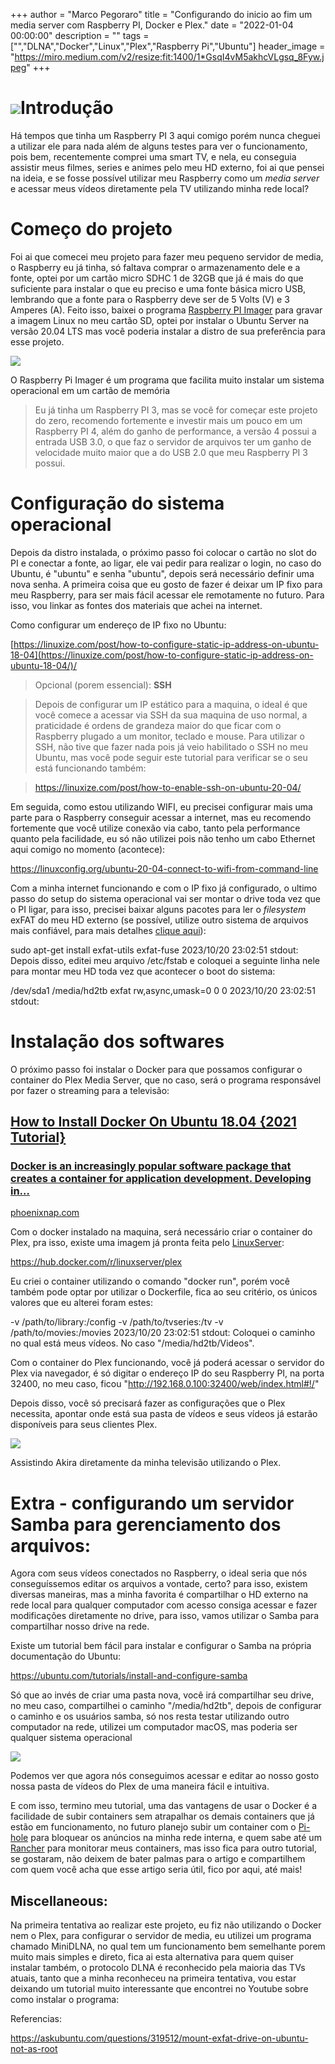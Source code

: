 +++
  author = "Marco Pegoraro"
  title = "Configurando do inicio ao fim um media server com Raspberry PI, Docker e Plex."
  date = "2022-01-04 00:00:00"
  description = ""
  tags = ["","DLNA","Docker","Linux","Plex","Raspberry Pi","Ubuntu"] 
  header_image = "https://miro.medium.com/v2/resize:fit:1400/1*GsqI4vM5akhcVLgsq_8Fyw.jpeg"
+++
  
# ![](https://miro.medium.com/v2/resize:fit:1400/1*GsqI4vM5akhcVLgsq_8Fyw.jpeg)Introdução

Há tempos que tinha um Raspberry PI 3 aqui comigo porém nunca cheguei a utilizar ele para nada além de alguns testes para ver o funcionamento, pois bem, recentemente comprei uma smart TV, e nela, eu conseguia assistir meus filmes, series e animes pelo meu HD externo, foi ai que pensei na ideia, e se fosse possível utilizar meu Raspberry como um _media server_ e acessar meus vídeos diretamente pela TV utilizando minha rede local?

# Começo do projeto

Foi ai que comecei meu projeto para fazer meu pequeno servidor de media, o Raspberry eu já tinha, só faltava comprar o armazenamento dele e a fonte, optei por um cartão micro SDHC 1 de 32GB que já é mais do que suficiente para instalar o que eu preciso e uma fonte básica micro USB, lembrando que a fonte para o Raspberry deve ser de 5 Volts (V) e 3 Amperes (A). Feito isso, baixei o programa [Raspberry PI Imager](https://www.raspberrypi.com/software/) para gravar a imagem Linux no meu cartão SD, optei por instalar o Ubuntu Server na versão 20.04 LTS mas você poderia instalar a distro de sua preferência para esse projeto.

![](https://miro.medium.com/v2/resize:fit:1380/1*B5bpnaQIwewf35hu6vu2UQ.png)

O Raspberry Pi Imager é um programa que facilita muito instalar um sistema operacional em um cartão de memória

> Eu já tinha um Raspberry PI 3, mas se você for começar este projeto do zero, recomendo fortemente e investir mais um pouco em um Raspberry PI 4, além do ganho de performance, a versão 4 possui a entrada USB 3.0, o que faz o servidor de arquivos ter um ganho de velocidade muito maior que a do USB 2.0 que meu Raspberry PI 3 possui.

# Configuração do sistema operacional

Depois da distro instalada, o próximo passo foi colocar o cartão no slot do PI e conectar a fonte, ao ligar, ele vai pedir para realizar o login, no caso do Ubuntu, é "ubuntu" e senha "ubuntu", depois será necessário definir uma nova senha. A primeira coisa que eu gosto de fazer é deixar um IP fixo para meu Raspberry, para ser mais fácil acessar ele remotamente no futuro. Para isso, vou linkar as fontes dos materiais que achei na internet.

Como configurar um endereço de IP fixo no Ubuntu:

[https://linuxize.com/post/how-to-configure-static-ip-address-on-ubuntu-18-04](https://linuxize.com/post/how-to-configure-static-ip-address-on-ubuntu-18-04/)/

> Opcional (porem essencial): **SSH**

> Depois de configurar um IP estático para a maquina, o ideal é que você comece a acessar via SSH da sua maquina de uso normal, a praticidade é ordens de grandeza maior do que ficar com o Raspberry plugado a um monitor, teclado e mouse. Para utilizar o SSH, não tive que fazer nada pois já veio habilitado o SSH no meu Ubuntu, mas você pode seguir este tutorial para verificar se o seu está funcionando também:

> <https://linuxize.com/post/how-to-enable-ssh-on-ubuntu-20-04/>

Em seguida, como estou utilizando WIFI, eu precisei configurar mais uma parte para o Raspberry conseguir acessar a internet, mas eu recomendo fortemente que você utilize conexão via cabo, tanto pela performance quanto pela facilidade, eu só não utilizei pois não tenho um cabo Ethernet aqui comigo no momento (acontece):

<https://linuxconfig.org/ubuntu-20-04-connect-to-wifi-from-command-line>

Com a minha internet funcionando e com o IP fixo já configurado, o ultimo passo do setup do sistema operacional vai ser montar o drive toda vez que o PI ligar, para isso, precisei baixar alguns pacotes para ler o _filesystem_ exFAT do meu HD externo (se possível, utilize outro sistema de arquivos mais confiável, para mais detalhes [clique aqui](https://askubuntu.com/questions/319512/mount-exfat-drive-on-ubuntu-not-as-root)):

sudo apt-get install exfat-utils exfat-fuse
2023/10/20 23:02:51 stdout: 
Depois disso, editei meu arquivo /etc/fstab e coloquei a seguinte linha nele para montar meu HD toda vez que acontecer o boot do sistema:

/dev/sda1       /media/hd2tb    exfat   rw,async,umask=0 0 0
2023/10/20 23:02:51 stdout: 
# Instalação dos softwares

O próximo passo foi instalar o Docker para que possamos configurar o container do Plex Media Server, que no caso, será o programa responsável por fazer o streaming para a televisão:

## [How to Install Docker On Ubuntu 18.04 {2021 Tutorial}](https://phoenixnap.com/kb/how-to-install-docker-on-ubuntu-18-04?source=post%5Fpage-----3c9b84a9dda5--------------------------------)

### [Docker is an increasingly popular software package that creates a container for application development. Developing in…](https://phoenixnap.com/kb/how-to-install-docker-on-ubuntu-18-04?source=post%5Fpage-----3c9b84a9dda5--------------------------------)

[phoenixnap.com](https://phoenixnap.com/kb/how-to-install-docker-on-ubuntu-18-04?source=post%5Fpage-----3c9b84a9dda5--------------------------------)

  
Com o docker instalado na maquina, será necessário criar o container do Plex, pra isso, existe uma imagem já pronta feita pelo [LinuxServer](https://www.linuxserver.io/):

<https://hub.docker.com/r/linuxserver/plex>

Eu criei o container utilizando o comando "docker run", porém você também pode optar por utilizar o Dockerfile, fica ao seu critério, os únicos valores que eu alterei foram estes:

-v /path/to/library:/config -v /path/to/tvseries:/tv -v /path/to/movies:/movies 
2023/10/20 23:02:51 stdout: 
Coloquei o caminho no qual está meus vídeos. No caso "/media/hd2tb/Videos".

Com o container do Plex funcionando, você já poderá acessar o servidor do Plex via navegador, é só digitar o endereço IP do seu Raspberry PI, na porta 32400, no meu caso, ficou "<http://192.168.0.100:32400/web/index.html#!/>"

Depois disso, você só precisará fazer as configurações que o Plex necessita, apontar onde está sua pasta de vídeos e seus vídeos já estarão disponíveis para seus clientes Plex.

![](https://miro.medium.com/v2/resize:fit:1400/1*t9h0CGyK6XrUckan6VjsMg.jpeg)

Assistindo Akira diretamente da minha televisão utilizando o Plex.

# Extra - configurando um servidor Samba para gerenciamento dos arquivos:

Agora com seus vídeos conectados no Raspberry, o ideal seria que nós conseguíssemos editar os arquivos a vontade, certo? para isso, existem diversas maneiras, mas a minha favorita é compartilhar o HD externo na rede local para qualquer computador com acesso consiga acessar e fazer modificações diretamente no drive, para isso, vamos utilizar o Samba para compartilhar nosso drive na rede.

Existe um tutorial bem fácil para instalar e configurar o Samba na própria documentação do Ubuntu:

<https://ubuntu.com/tutorials/install-and-configure-samba>

Só que ao invés de criar uma pasta nova, você irá compartilhar seu drive, no meu caso, compartilhei o caminho "/media/hd2tb", depois de configurar o caminho e os usuários samba, só nos resta testar utilizando outro computador na rede, utilizei um computador macOS, mas poderia ser qualquer sistema operacional

![](https://miro.medium.com/v2/resize:fit:1400/1*iNDbly8zpgjdfEluPrvM_w.png)

Podemos ver que agora nós conseguimos acessar e editar ao nosso gosto nossa pasta de vídeos do Plex de uma maneira fácil e intuitiva.

E com isso, termino meu tutorial, uma das vantagens de usar o Docker é a facilidade de subir containers sem atrapalhar os demais containers que já estão em funcionamento, no futuro planejo subir um container com o [Pi-hole](https://pi-hole.net/) para bloquear os anúncios na minha rede interna, e quem sabe até um [Rancher](https://rancher.com/) para monitorar meus containers, mas isso fica para outro tutorial, se gostaram, não deixem de bater palmas para o artigo e compartilhem com quem você acha que esse artigo seria útil, fico por aqui, até mais!

## Miscellaneous:

Na primeira tentativa ao realizar este projeto, eu fiz não utilizando o Docker nem o Plex, para configurar o servidor de media, eu utilizei um programa chamado MiniDLNA, no qual tem um funcionamento bem semelhante porem muito mais simples e direto, fica ai esta alternativa para quem quiser instalar também, o protocolo DLNA é reconhecido pela maioria das TVs atuais, tanto que a minha reconheceu na primeira tentativa, vou estar deixando um tutorial muito interessante que encontrei no Youtube sobre como instalar o programa:

  
Referencias:

<https://askubuntu.com/questions/319512/mount-exfat-drive-on-ubuntu-not-as-root>